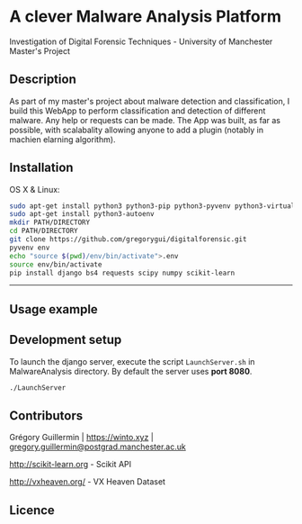 # A clever Malware Analysis Platform
Investigation of Digital Forensic Techniques - University of Manchester Master's Project

## Description

As part of my master's project about malware detection and classification, I build this WebApp to perform classification and detection of different malware.
Any help or requests can be made. The App was built, as far as possible, with scalabality allowing anyone to add a plugin (notably in machien elarning algorithm).

## Installation

OS X & Linux:

```sh
sudo apt-get install python3 python3-pip python3-pyvenv python3-virtualenv
sudo apt-get install python3-autoenv
mkdir PATH/DIRECTORY
cd PATH/DIRECTORY
git clone https://github.com/gregorygui/digitalforensic.git
pyvenv env
echo "source $(pwd)/env/bin/activate">.env
source env/bin/activate
pip install django bs4 requests scipy numpy scikit-learn
```

***

## Usage example

## Development setup

To launch the django server, execute the script ```LaunchServer.sh``` in MalwareAnalysis directory. By default the server uses **port 8080**.
```sh
./LaunchServer
```

## Contributors

Grégory Guillermin | https://winto.xyz | gregory.guillermin@postgrad.manchester.ac.uk

http://scikit-learn.org - Scikit API

http://vxheaven.org/ - VX Heaven Dataset

## Licence
